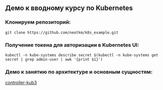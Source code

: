 ## Демо к вводному курсу по Kubernetes  

### Клонируем репозиторий:  
`git clone https://github.com/neotkm/k8s_example.git`  

### Получение токена для авторизации в Kubernetes UI:  
`kubectl -n kube-systems describe secret $(kubectl -n kube-systems get secret | grep admin-user | awk '{print $1}')`  

### Демо к занятию по архитектуре и основным сущностям:  
[controller-kub3](/controller-kub3)  

